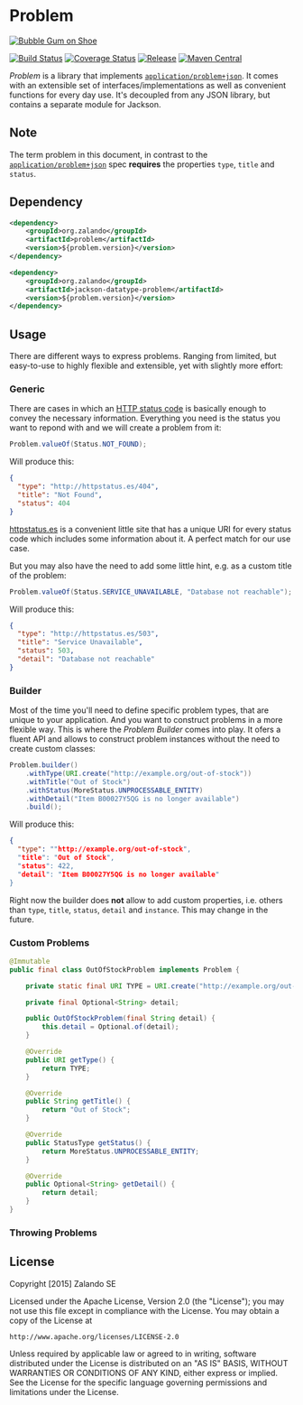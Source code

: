# Problem

[![Bubble Gum on Shoe](https://github.com/zalando/problem/raw/master/docs/bubble-gum.jpg)](https://pixabay.com/en/bubble-gum-shoes-glue-dirt-438404/)

[![Build Status](https://img.shields.io/travis/zalando/problem.svg)](https://travis-ci.org/zalando/problem)
[![Coverage Status](https://img.shields.io/coveralls/zalando/problem.svg)](https://coveralls.io/r/zalando/problem)
[![Release](https://img.shields.io/github/release/zalando/problem.svg)](https://github.com/zalando/problem/releases)
[![Maven Central](https://img.shields.io/maven-central/v/org.zalando/problem.svg)](https://maven-badges.herokuapp.com/maven-central/org.zalando/problem)

*Problem* is a library that implements [`application/problem+json`](https://tools.ietf.org/html/draft-nottingham-http-problem-07).
It comes with an extensible set of interfaces/implementations as well as convenient functions for every day use.
It's decoupled from any JSON library, but contains a separate module for Jackson.

## Note

The term problem in this document, in contrast to the [`application/problem+json`](https://tools.ietf.org/html/draft-nottingham-http-problem-07) spec **requires** the properties `type`, `title` and `status`.

## Dependency

```xml
<dependency>
    <groupId>org.zalando</groupId>
    <artifactId>problem</artifactId>
    <version>${problem.version}</version>
</dependency>

<dependency>
    <groupId>org.zalando</groupId>
    <artifactId>jackson-datatype-problem</artifactId>
    <version>${problem.version}</version>
</dependency>
```

## Usage

There are different ways to express problems. Ranging from limited, but easy-to-use to highly flexible and extensible, yet with slightly more effort:

### Generic

There are cases in which an [HTTP status code](https://en.wikipedia.org/wiki/List_of_HTTP_status_codes) is basically enough to convey the necessary information. Everything you need is the status you want to repond with and we will create a problem from it:

```java
Problem.valueOf(Status.NOT_FOUND);
```

Will produce this:

```json
{
  "type": "http://httpstatus.es/404",
  "title": "Not Found",
  "status": 404
}
```

[httpstatus.es](http://httpstatus.es/) is a convenient little site that has a unique URI for every status code which includes some information about it. A perfect match for our use case.

But you may also have the need to add some little hint, e.g. as a custom title of the problem:

```java
Problem.valueOf(Status.SERVICE_UNAVAILABLE, "Database not reachable");
```

Will produce this:

```json
{
  "type": "http://httpstatus.es/503",
  "title": "Service Unavailable",
  "status": 503,
  "detail": "Database not reachable"
}
```

### Builder

Most of the time you'll need to define specific problem types, that are unique to your application. And you want to construct problems in a more flexible way. This is where the *Problem Builder* comes into play. It ofers a fluent API and allows to construct problem instances without the need to create custom classes:

```java
Problem.builder()
    .withType(URI.create("http://example.org/out-of-stock"))
    .withTitle("Out of Stock")
    .withStatus(MoreStatus.UNPROCESSABLE_ENTITY)
    .withDetail("Item B00027Y5QG is no longer available")
    .build();
```

Will produce this:

```json
{
  "type": ""http://example.org/out-of-stock",
  "title": "Out of Stock",
  "status": 422,
  "detail": "Item B00027Y5QG is no longer available"
}
```

Right now the builder does **not** allow to add custom properties, i.e. others than `type`, `title`, `status`, `detail` and `instance`. This may change in the future.

### Custom Problems

```java
@Immutable
public final class OutOfStockProblem implements Problem {

    private static final URI TYPE = URI.create("http://example.org/out-of-stock");

    private final Optional<String> detail;

    public OutOfStockProblem(final String detail) {
        this.detail = Optional.of(detail);
    }

    @Override
    public URI getType() {
        return TYPE;
    }

    @Override
    public String getTitle() {
        return "Out of Stock";
    }

    @Override
    public StatusType getStatus() {
        return MoreStatus.UNPROCESSABLE_ENTITY;
    }

    @Override
    public Optional<String> getDetail() {
        return detail;
    }
}
```

### Throwing Problems



## License

Copyright [2015] Zalando SE

Licensed under the Apache License, Version 2.0 (the "License");
you may not use this file except in compliance with the License.
You may obtain a copy of the License at

    http://www.apache.org/licenses/LICENSE-2.0

Unless required by applicable law or agreed to in writing, software
distributed under the License is distributed on an "AS IS" BASIS,
WITHOUT WARRANTIES OR CONDITIONS OF ANY KIND, either express or implied.
See the License for the specific language governing permissions and
limitations under the License.
